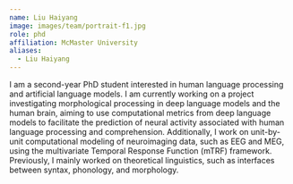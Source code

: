 ```yaml
---
name: Liu Haiyang
image: images/team/portrait-f1.jpg
role: phd
affiliation: McMaster University
aliases:
  - Liu Haiyang
---
```



I am a second-year PhD student interested in human language processing and artificial language models. 
I am currently working on a project investigating morphological processing in deep language models and the human brain, aiming to use computational metrics from deep language models to facilitate the prediction of neural activity associated with human language processing and comprehension. 
Additionally, I work on unit-by-unit computational modeling of neuroimaging data, such as EEG and MEG, using the multivariate Temporal Response Function (mTRF) framework. 
Previously, I mainly worked on theoretical linguistics, such as interfaces between syntax, phonology, and morphology.
